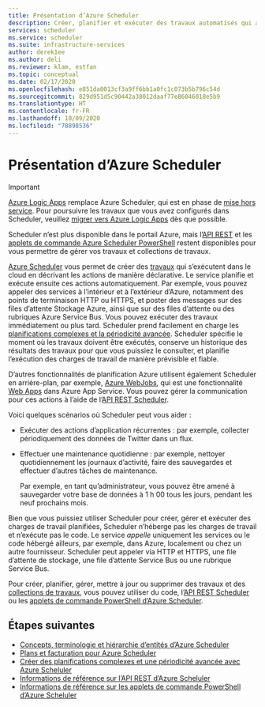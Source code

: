 ```yaml
---
title: Présentation d’Azure Scheduler
description: Créer, planifier et exécuter des travaux automatisés qui appellent des services à l’intérieur ou à l’extérieur d’Azure
services: scheduler
ms.service: scheduler
ms.suite: infrastructure-services
author: derek1ee
ms.author: deli
ms.reviewer: klam, estfan
ms.topic: conceptual
ms.date: 02/17/2020
ms.openlocfilehash: e851da0013cf3a9ff6bb1a0fc1c073b5b796c54d
ms.sourcegitcommit: 829d951d5c90442a38012daaf77e86046018e5b9
ms.translationtype: HT
ms.contentlocale: fr-FR
ms.lasthandoff: 10/09/2020
ms.locfileid: "78898536"
---
```

# <a name="what-is-azure-scheduler"></a>Présentation d’Azure Scheduler

> [!IMPORTANT]
> [Azure Logic Apps](../logic-apps/logic-apps-overview.md) remplace Azure Scheduler, qui est en phase de [mise hors service](../scheduler/migrate-from-scheduler-to-logic-apps.md#retire-date). Pour poursuivre les travaux que vous avez configurés dans Scheduler, veuillez [migrer vers Azure Logic Apps](../scheduler/migrate-from-scheduler-to-logic-apps.md) dès que possible. 
>
> Scheduler n’est plus disponible dans le portail Azure, mais l’[API REST](/rest/api/scheduler) et les [applets de commande Azure Scheduler PowerShell](scheduler-powershell-reference.md) restent disponibles pour vous permettre de gérer vos travaux et collections de travaux.

[Azure Scheduler](https://azure.microsoft.com/services/scheduler/) vous permet de créer des [travaux](../scheduler/scheduler-concepts-terms.md) qui s’exécutent dans le cloud en décrivant les actions de manière déclarative. Le service planifie et exécute ensuite ces actions automatiquement. Par exemple, vous pouvez appeler des services à l’intérieur et à l’extérieur d’Azure, notamment des points de terminaison HTTP ou HTTPS, et poster des messages sur des files d’attente Stockage Azure, ainsi que sur des files d’attente ou des rubriques Azure Service Bus. Vous pouvez exécuter des travaux immédiatement ou plus tard. Scheduler prend facilement en charge les [planifications complexes et la périodicité avancée](../scheduler/scheduler-advanced-complexity.md). Scheduler spécifie le moment où les travaux doivent être exécutés, conserve un historique des résultats des travaux pour que vous puissiez le consulter, et planifie l’exécution des charges de travail de manière prévisible et fiable.

D’autres fonctionnalités de planification Azure utilisent également Scheduler en arrière-plan, par exemple, [Azure WebJobs](../app-service/webjobs-create.md), qui est une fonctionnalité [Web Apps](https://azure.microsoft.com/services/app-service/web/) dans Azure App Service. Vous pouvez gérer la communication pour ces actions à l’aide de l’[API REST Scheduler](https://docs.microsoft.com/rest/api/scheduler/).

Voici quelques scénarios où Scheduler peut vous aider :

* Exécuter des actions d’application récurrentes : par exemple, collecter périodiquement des données de Twitter dans un flux.

* Effectuer une maintenance quotidienne : par exemple, nettoyer quotidiennement les journaux d’activité, faire des sauvegardes et effectuer d’autres tâches de maintenance.

  Par exemple, en tant qu’administrateur, vous pouvez être amené à sauvegarder votre base de données à 1 h 00 tous les jours, pendant les neuf prochains mois.

Bien que vous puissiez utiliser Scheduler pour créer, gérer et exécuter des charges de travail planifiées, Scheduler n’héberge pas les charges de travail et n’exécute pas le code. Le service *appelle* uniquement les services ou le code hébergé ailleurs, par exemple, dans Azure, localement ou chez un autre fournisseur. Scheduler peut appeler via HTTP et HTTPS, une file d’attente de stockage, une file d’attente Service Bus ou une rubrique Service Bus.

Pour créer, planifier, gérer, mettre à jour ou supprimer des travaux et des [collections de travaux](../scheduler/scheduler-concepts-terms.md), vous pouvez utiliser du code, l’[API REST Scheduler](https://docs.microsoft.com/rest/api/scheduler/) ou les [applets de commande PowerShell d’Azure Scheduler](scheduler-powershell-reference.md).

## <a name="next-steps"></a>Étapes suivantes

* [Concepts, terminologie et hiérarchie d’entités d’Azure Scheduler](scheduler-concepts-terms.md)
* [Plans et facturation pour Azure Scheduler](scheduler-plans-billing.md)
* [Créer des planifications complexes et une périodicité avancée avec Azure Scheluler](scheduler-advanced-complexity.md)
* [Informations de référence sur l’API REST d’Azure Scheluler](/rest/api/scheduler)
* [Informations de référence sur les applets de commande PowerShell d’Azure Scheluler](scheduler-powershell-reference.md)
